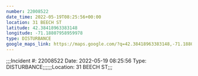 ```yaml
---
number: 22008522
date_time: 2022-05-19T08:25:56+00:00
location: 31 BEECH ST
latitude: 42.38418963383148
longitude: -71.18807958959978
type: DISTURBANCE
google_maps_link: https://maps.google.com/?q=42.38418963383148,-71.18807958959978
---
```


;;;Incident #: 22008522  Date: 2022-05-19 08:25:56   Type: DISTURBANCE;;;;;;Location: 31 BEECH ST;;;
